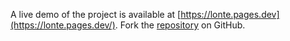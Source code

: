 A live demo of the project is available at [https://lonte.pages.dev](https://lonte.pages.dev/).
Fork the [repository](https://github.com/faridfardhane) on GitHub.